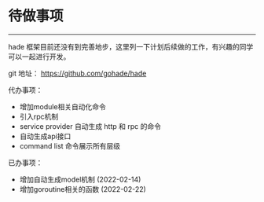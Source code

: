 # 待做事项
---

hade 框架目前还没有到完善地步，这里列一下计划后续做的工作，有兴趣的同学可以一起进行开发。

git 地址： https://github.com/gohade/hade

代办事项：

- 增加module相关自动化命令
- 引入rpc机制
- service provider 自动生成 http 和 rpc 的命令
- 自动生成api接口
- command list 命令展示所有层级

已办事项：

- 增加自动生成model机制 (2022-02-14)
- 增加goroutine相关的函数 (2022-02-22)
